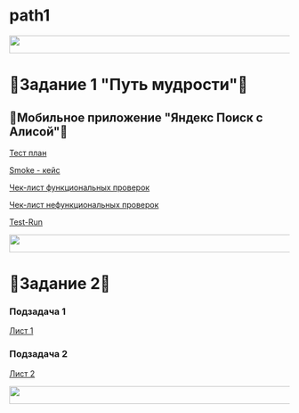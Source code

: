 # path1

<img src="https://pa1.narvii.com/7446/9f8a6f798ba73c14efc81d374004d266739c4909r1-400-50_hq.gif" height="32" width="1000"> 

# 👀Задание 1 "Путь мудрости"👀

## 💞️Мобильноe приложение "Яндекс Поиск с Алисой"💞️

<a href="https://cyan-coriander-094.notion.site/1-d5048a4a20b0415ea0efd893e75b84b0?pvs=4">Тест план</a>

<a href="https://docs.google.com/document/d/1gQC0VMnoJnhD8d95UXj9ObDj33Y8bsM7JtHIl3gtF50/edit?usp=sharing">Smoke - кейс</a>

<a href="https://docs.google.com/spreadsheets/d/1GREL64CArlMf0higDfdjAicaM25XsQqKOR6f3wGghbc/edit?usp=sharing">Чек-лист функциональных проверок</a>

<a href="https://docs.google.com/spreadsheets/d/1GREL64CArlMf0higDfdjAicaM25XsQqKOR6f3wGghbc/edit?usp=sharing">Чек-лист нефункциональных проверок</a>

<a href="https://drive.google.com/file/d/1IncUjAXc5z3l9K_CJ2V0z7mgjz-6ElSC/view?usp=sharing">Test-Run</a>

<img src="https://pa1.narvii.com/7446/9f8a6f798ba73c14efc81d374004d266739c4909r1-400-50_hq.gif" height="32" width="1000"> 

# 💞️Задание 2💞️

### Подзадача 1

<a href="https://docs.google.com/spreadsheets/d/1BHzs--Pncg7omAl8TwxY3HgxR3J3LXiCqX1SK3OwArc/edit?usp=sharing">Лист 1</a>

### Подзадача 2

<a href="https://docs.google.com/spreadsheets/d/1BHzs--Pncg7omAl8TwxY3HgxR3J3LXiCqX1SK3OwArc/edit?usp=sharing">Лист 2</a>

<img src="https://pa1.narvii.com/7446/9f8a6f798ba73c14efc81d374004d266739c4909r1-400-50_hq.gif" height="32" width="1000"> 


